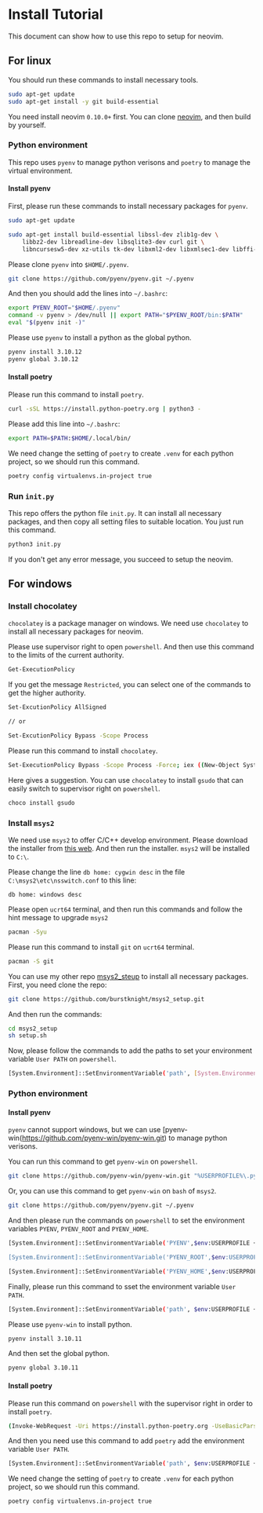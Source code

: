 # Install Tutorial
This document can show how to use this repo to setup for neovim.

## For linux
You should run these commands to install necessary tools.
```bash
sudo apt-get update
sudo apt-get install -y git build-essential
```

You need install neovim `0.10.0+` first. You can clone [neovim](https://github.com/neovim/neovim), and then build by yourself.

### Python environment
This repo uses `pyenv` to manage python verisons and `poetry` to manage the virtual environment.

#### Install pyenv
First, please run these commands to install necessary packages for `pyenv`.
```bash
sudo apt-get update

sudo apt-get install build-essential libssl-dev zlib1g-dev \
    libbz2-dev libreadline-dev libsqlite3-dev curl git \
    libncursesw5-dev xz-utils tk-dev libxml2-dev libxmlsec1-dev libffi-dev liblzma-dev
```
Please clone `pyenv` into `$HOME/.pyenv`.
```bash
git clone https://github.com/pyenv/pyenv.git ~/.pyenv
```

And then you should add the lines into `~/.bashrc`:
```bash
export PYENV_ROOT="$HOME/.pyenv"
command -v pyenv > /dev/null || export PATH="$PYENV_ROOT/bin:$PATH"
eval "$(pyenv init -)"
```

Please use `pyenv` to install a python as the global python.
```bash
pyenv install 3.10.12
pyenv global 3.10.12
```

#### Install poetry
Please run this command to install `poetry`.
```bash
curl -sSL https://install.python-poetry.org | python3 -
```

Please add this line into `~/.bashrc`:
```bash
export PATH=$PATH:$HOME/.local/bin/
```

We need change the setting of `poetry` to create `.venv` for each python project, so we should run this command.
```bash
poetry config virtualenvs.in-project true
```

### Run `init.py`
This repo offers the python file `init.py`. It can install all necessary packages, and then copy all setting files to suitable location. You just run this command.
```bash
python3 init.py
```

If you don't get any error message, you succeed to setup the neovim.

## For windows
### Install chocolatey
`chocolatey` is a package manager on windows. We need use `chocolatey` to install all necessary packages for neovim.

Please use supervisor right to open `powershell`. And then use this command to the limits of the current authority.
```bash
Get-ExecutionPolicy
```

If you get the message `Restricted`, you can select one of the commands to get the higher authority.
```bash
Set-ExcutionPolicy AllSigned

// or

Set-ExcutionPolicy Bypass -Scope Process
```

Please run this command to install `chocolatey`.
```bash
Set-ExecutionPolicy Bypass -Scope Process -Force; iex ((New-Object System.Net.WebClient).DownloadString('https://chocolatey.org/install.ps1'))
```

Here gives a suggestion. You can use `chocolatey` to install `gsudo` that can easily switch to supervisor right on `powershell`.
```bash
choco install gsudo
```

### Install `msys2`
We need use `msys2` to offer C/C++ develop environment. Please download the installer from [this web](https://www.msys2.org/). And then run the installer. `msys2` will be installed to `C:\`.

Please change the line `db home: cygwin desc` in the file `C:\msys2\etc\nsswitch.conf` to this line:
```
db home: windows desc
```

Please open `ucrt64` terminal, and then run this commands and follow the hint message to upgrade `msys2`
```bash
pacman -Syu
```

Please run this command to install `git` on `ucrt64` terminal.
```bash
pacman -S git
```

You can use my other repo [msys2_steup](https://github.com/burstknight/msys2_setup.git) to install all necessary packages. First, you need clone the repo:
```bash
git clone https://github.com/burstknight/msys2_setup.git
```

And then run the commands:
```bash
cd msys2_setup
sh setup.sh
```

Now, please follow the commands to add the paths to set your environment variable `User PATH` on `powershell`.
```bash
[System.Environment]::SetEnvironmentVariable('path', [System.Environment]::GetEnvironmentVariable('path', "User") + "C:\msys64;" + "C:\msys64\usr\bin;" + "C:\msys64\ucrt64\bin;", "User")
```

### Python environment
#### Install pyenv
`pyenv` cannot support windows, but we can use [pyenv-win(https://github.com/pyenv-win/pyenv-win.git) to manage python verisons.

You can run this command to get `pyenv-win` on `powershell`.
```bash
git clone https://github.com/pyenv-win/pyenv-win.git "%USERPROFILE%\.pyenv"
```

Or, you can use this command to get `pyenv-win` on `bash` of `msys2`.
```bash
git clone https://github.com/pyenv/pyenv.git ~/.pyenv
```

And then please run the commands on `powershell` to set the environment variables `PYENV`, `PYENV_ROOT` and `PYENV_HOME`.
```bash
[System.Environment]::SetEnvironmentVariable('PYENV',$env:USERPROFILE + "\.pyenv\pyenv-win\","User")

[System.Environment]::SetEnvironmentVariable('PYENV_ROOT',$env:USERPROFILE + "\.pyenv\pyenv-win\","User")

[System.Environment]::SetEnvironmentVariable('PYENV_HOME',$env:USERPROFILE + "\.pyenv\pyenv-win\","User")
```

Finally, please run this command to sset the environment variable `User PATH`.
```bash
[System.Environment]::SetEnvironmentVariable('path', $env:USERPROFILE + "\.pyenv\pyenv-win\bin;" + $env:USERPROFILE + "\.pyenv\pyenv-win\shims;" + [System.Environment]::GetEnvironmentVariable('path', "User"),"User")
```

Please use `pyenv-win` to install python.
```bash
pyenv install 3.10.11
```

And then set the global python.
```bash
pyenv global 3.10.11
```

#### Install poetry
Please run this command on `powershell` with the supervisor right in order to install `poetry`.
```bash
(Invoke-WebRequest -Uri https://install.python-poetry.org -UseBasicParsing).Content | python -
```

And then you need use this command to add `poetry` add the environment variable `User PATH`.
```bash
[System.Environment]::SetEnvironmentVariable('path', $env:USERPROFILE + "\AppData\Roaming\Python\Scripts" + [System.Environment]::GetEnvironmentVariable('path', "User"), "User")
```

We need change the setting of `poetry` to create `.venv` for each python project, so we should run this command.
```bash
poetry config virtualenvs.in-project true
```

